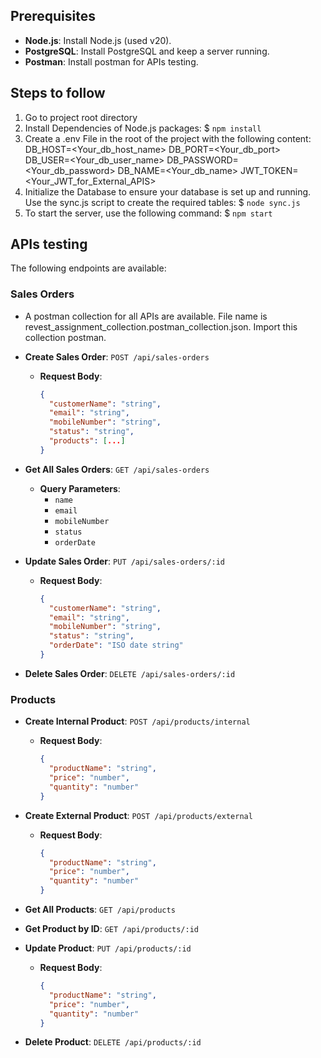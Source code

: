 ## Prerequisites
- **Node.js**: Install Node.js (used v20).
- **PostgreSQL**: Install PostgreSQL and keep a server running.
- **Postman**: Install postman for APIs testing.

## Steps to follow
1. Go to project root directory
2. Install Dependencies of Node.js packages: $ `npm install`
3. Create a .env File in the root of the project with the following content:
    DB_HOST=<Your_db_host_name>
    DB_PORT=<Your_db_port>
    DB_USER=<Your_db_user_name>
    DB_PASSWORD=<Your_db_password>
    DB_NAME=<Your_db_name>
    JWT_TOKEN=<Your_JWT_for_External_APIS>
4. Initialize the Database to ensure your database is set up and running. Use the sync.js script to create the required tables: $ `node sync.js`
5. To start the server, use the following command: $ `npm start`

## APIs testing

The following endpoints are available:

### Sales Orders
- A postman collection for all APIs are available. File name is revest_assignment_collection.postman_collection.json. Import this collection postman.
- **Create Sales Order**: `POST /api/sales-orders`
  - **Request Body**:
    ```json
    {
      "customerName": "string",
      "email": "string",
      "mobileNumber": "string",
      "status": "string",
      "products": [...]
    }
    ```

- **Get All Sales Orders**: `GET /api/sales-orders`
  - **Query Parameters**:
    - `name`
    - `email`
    - `mobileNumber`
    - `status`
    - `orderDate`

- **Update Sales Order**: `PUT /api/sales-orders/:id`
  - **Request Body**:
    ```json
    {
      "customerName": "string",
      "email": "string",
      "mobileNumber": "string",
      "status": "string",
      "orderDate": "ISO date string"
    }
    ```

- **Delete Sales Order**: `DELETE /api/sales-orders/:id`

### Products

- **Create Internal Product**: `POST /api/products/internal`
  - **Request Body**:
    ```json
    {
      "productName": "string",
      "price": "number",
      "quantity": "number"
    }
    ```

- **Create External Product**: `POST /api/products/external`
  - **Request Body**:
    ```json
    {
      "productName": "string",
      "price": "number",
      "quantity": "number"
    }
    ```

- **Get All Products**: `GET /api/products`

- **Get Product by ID**: `GET /api/products/:id`

- **Update Product**: `PUT /api/products/:id`
  - **Request Body**:
    ```json
    {
      "productName": "string",
      "price": "number",
      "quantity": "number"
    }
    ```

- **Delete Product**: `DELETE /api/products/:id`

